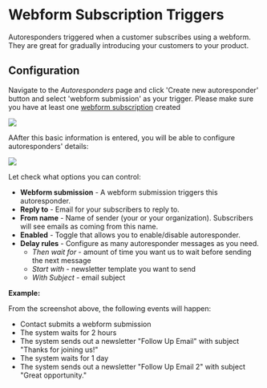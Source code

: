 # Webform Subscription Triggers

Autoresponders triggered when a customer subscribes using a webform. They are great for gradually introducing your customers to your product.

## Configuration

Navigate to the _Autoresponders_ page and click 'Create new autoresponder' button and select 'webform submission' as your trigger. Please make sure you have at least one [webform subscription](webforms/regular-web-forms.md) created

![](images/autoresponders/responder_3.png)

AAfter this basic information is entered, you will be able to configure autoresponders' details:

![](images/autoresponders/responder_4.png)

Let check what options you can control:

* **Webform submission** - A webform submission triggers this autoresponder. 
* **Reply to** - Email for your subscribers to reply to.
* **From name** - Name of sender (your or your organization). Subscribers will see emails as coming from this name.
* **Enabled** - Toggle that allows you to enable/disable autoresponder.
* **Delay rules** - Configure as many autoresponder messages as you need. 
    * _Then wait for_ - amount of time you want us to wait before sending the next message
    * _Start with_ - newsletter template you want to send
    * _With Subject_ - email subject

**Example:**

From the screenshot above, the following events will happen: 

* Contact submits a webform submission 
* The system waits for 2 hours
* The system sends out a newsletter "Follow Up Email" with subject "Thanks for joining us!"
* The system waits for 1 day 
* The system sends out a newsletter "Follow Up Email 2" with subject "Great opportunity."

